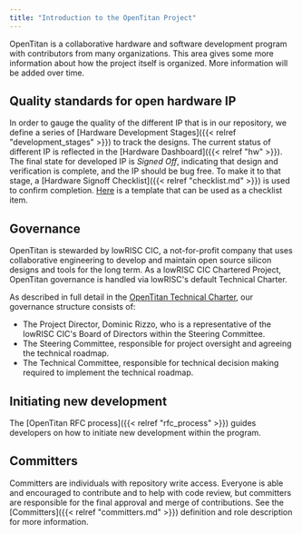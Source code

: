 ```yaml
---
title: "Introduction to the OpenTitan Project"
---
```


OpenTitan is a collaborative hardware and software development program with contributors from many organizations.
This area gives some more information about how the project itself is organized.
More information will be added over time.

## Quality standards for open hardware IP

In order to gauge the quality of the different IP that is in our repository, we define a series of [Hardware Development Stages]({{< relref "development_stages" >}}) to track the designs.
The current status of different IP is reflected in the [Hardware Dashboard]({{< relref "hw" >}}).
The final state for developed IP is *Signed Off*, indicating that design and verification is complete, and the IP should be bug free.
To make it to that stage, a [Hardware Signoff Checklist]({{< relref "checklist.md" >}}) is used to confirm completion.
[Here](https://github.com/lowRISC/opentitan/blob/master/doc/project/ip_checklist.md.tpl) is a template that can be used as a checklist item.

## Governance

OpenTitan is stewarded by lowRISC CIC, a not-for-profit company that uses collaborative engineering to develop and maintain open source silicon designs and tools for the long term.
As a lowRISC CIC Chartered Project, OpenTitan governance is handled via lowRISC's default Technical Charter.

As described in full detail in the [OpenTitan Technical Charter](https://static.opentitan.org/technical-charter.pdf), our governance structure consists of:
* The Project Director, Dominic Rizzo, who is a representative of the lowRISC CIC's Board of Directors within the Steering Committee.
* The Steering Committee, responsible for project oversight and agreeing the technical roadmap.
* The Technical Committee, responsible for technical decision making required to implement the technical roadmap.

## Initiating new development

The [OpenTitan RFC process]({{< relref "rfc_process" >}}) guides developers on how to initiate new development within the program.

## Committers

Committers are individuals with repository write access.
Everyone is able and encouraged to contribute and to help with code review, but committers are responsible for the final approval and merge of contributions.
See the [Committers]({{< relref "committers.md" >}}) definition and role description for more information.
